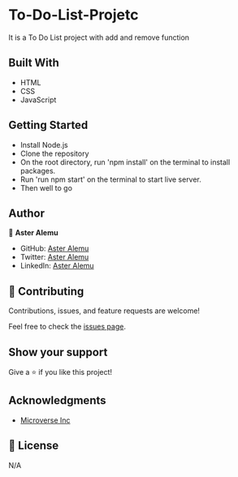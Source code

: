 # To-Do-List-Projetc

It is a To Do List project  with add and remove function

## Built With

- HTML
- CSS
- JavaScript

## Getting Started

- Install Node.js
- Clone the repository 
- On the root directory, run 'npm install' on the terminal to install packages.
- Run 'run npm start' on the terminal to start live server.
- Then well to go

## Author

👤 **Aster Alemu**

- GitHub: [Aster Alemu](https://github.com/aster-alemu)
- Twitter: [Aster Alemu](https://twitter.com/aster_alemu)
- LinkedIn: [Aster Alemu](https://www.linkedin.com/in/aster-alemu/)

## 🤝 Contributing

Contributions, issues, and feature requests are welcome!

Feel free to check the [issues page](../../issues/).

## Show your support

Give a ⭐️ if you like this project!

## Acknowledgments

- [Microverse Inc](https://www.microverse.org/)

## 📝 License

N/A

